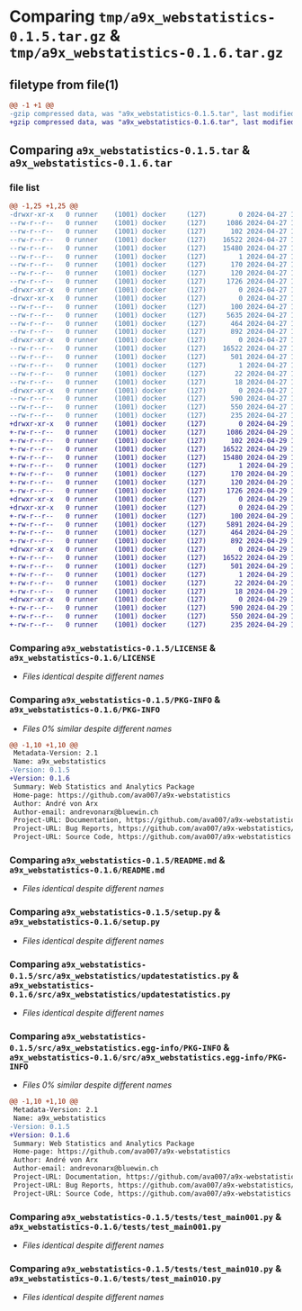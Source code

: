 # Comparing `tmp/a9x_webstatistics-0.1.5.tar.gz` & `tmp/a9x_webstatistics-0.1.6.tar.gz`

## filetype from file(1)

```diff
@@ -1 +1 @@
-gzip compressed data, was "a9x_webstatistics-0.1.5.tar", last modified: Sat Apr 27 16:35:46 2024, max compression
+gzip compressed data, was "a9x_webstatistics-0.1.6.tar", last modified: Mon Apr 29 19:59:40 2024, max compression
```

## Comparing `a9x_webstatistics-0.1.5.tar` & `a9x_webstatistics-0.1.6.tar`

### file list

```diff
@@ -1,25 +1,25 @@
-drwxr-xr-x   0 runner    (1001) docker     (127)        0 2024-04-27 16:35:46.150252 a9x_webstatistics-0.1.5/
--rw-r--r--   0 runner    (1001) docker     (127)     1086 2024-04-27 16:35:31.000000 a9x_webstatistics-0.1.5/LICENSE
--rw-r--r--   0 runner    (1001) docker     (127)      102 2024-04-27 16:35:31.000000 a9x_webstatistics-0.1.5/MANIFEST.in
--rw-r--r--   0 runner    (1001) docker     (127)    16522 2024-04-27 16:35:46.150252 a9x_webstatistics-0.1.5/PKG-INFO
--rw-r--r--   0 runner    (1001) docker     (127)    15480 2024-04-27 16:35:31.000000 a9x_webstatistics-0.1.5/README.md
--rw-r--r--   0 runner    (1001) docker     (127)        1 2024-04-27 16:35:31.000000 a9x_webstatistics-0.1.5/dist_del
--rw-r--r--   0 runner    (1001) docker     (127)      170 2024-04-27 16:35:31.000000 a9x_webstatistics-0.1.5/pyproject.toml
--rw-r--r--   0 runner    (1001) docker     (127)      120 2024-04-27 16:35:46.154252 a9x_webstatistics-0.1.5/setup.cfg
--rw-r--r--   0 runner    (1001) docker     (127)     1726 2024-04-27 16:35:31.000000 a9x_webstatistics-0.1.5/setup.py
-drwxr-xr-x   0 runner    (1001) docker     (127)        0 2024-04-27 16:35:46.150252 a9x_webstatistics-0.1.5/src/
-drwxr-xr-x   0 runner    (1001) docker     (127)        0 2024-04-27 16:35:46.150252 a9x_webstatistics-0.1.5/src/a9x_webstatistics/
--rw-r--r--   0 runner    (1001) docker     (127)      100 2024-04-27 16:35:31.000000 a9x_webstatistics-0.1.5/src/a9x_webstatistics/__init__.py
--rw-r--r--   0 runner    (1001) docker     (127)     5635 2024-04-27 16:35:31.000000 a9x_webstatistics-0.1.5/src/a9x_webstatistics/main.py
--rw-r--r--   0 runner    (1001) docker     (127)      464 2024-04-27 16:35:31.000000 a9x_webstatistics-0.1.5/src/a9x_webstatistics/module1.py
--rw-r--r--   0 runner    (1001) docker     (127)      892 2024-04-27 16:35:31.000000 a9x_webstatistics-0.1.5/src/a9x_webstatistics/updatestatistics.py
-drwxr-xr-x   0 runner    (1001) docker     (127)        0 2024-04-27 16:35:46.150252 a9x_webstatistics-0.1.5/src/a9x_webstatistics.egg-info/
--rw-r--r--   0 runner    (1001) docker     (127)    16522 2024-04-27 16:35:46.000000 a9x_webstatistics-0.1.5/src/a9x_webstatistics.egg-info/PKG-INFO
--rw-r--r--   0 runner    (1001) docker     (127)      501 2024-04-27 16:35:46.000000 a9x_webstatistics-0.1.5/src/a9x_webstatistics.egg-info/SOURCES.txt
--rw-r--r--   0 runner    (1001) docker     (127)        1 2024-04-27 16:35:46.000000 a9x_webstatistics-0.1.5/src/a9x_webstatistics.egg-info/dependency_links.txt
--rw-r--r--   0 runner    (1001) docker     (127)       22 2024-04-27 16:35:46.000000 a9x_webstatistics-0.1.5/src/a9x_webstatistics.egg-info/requires.txt
--rw-r--r--   0 runner    (1001) docker     (127)       18 2024-04-27 16:35:46.000000 a9x_webstatistics-0.1.5/src/a9x_webstatistics.egg-info/top_level.txt
-drwxr-xr-x   0 runner    (1001) docker     (127)        0 2024-04-27 16:35:46.150252 a9x_webstatistics-0.1.5/tests/
--rw-r--r--   0 runner    (1001) docker     (127)      590 2024-04-27 16:35:31.000000 a9x_webstatistics-0.1.5/tests/test_main001.py
--rw-r--r--   0 runner    (1001) docker     (127)      550 2024-04-27 16:35:31.000000 a9x_webstatistics-0.1.5/tests/test_main010.py
--rw-r--r--   0 runner    (1001) docker     (127)      235 2024-04-27 16:35:31.000000 a9x_webstatistics-0.1.5/tests/test_module1.py
+drwxr-xr-x   0 runner    (1001) docker     (127)        0 2024-04-29 19:59:40.460363 a9x_webstatistics-0.1.6/
+-rw-r--r--   0 runner    (1001) docker     (127)     1086 2024-04-29 19:59:25.000000 a9x_webstatistics-0.1.6/LICENSE
+-rw-r--r--   0 runner    (1001) docker     (127)      102 2024-04-29 19:59:25.000000 a9x_webstatistics-0.1.6/MANIFEST.in
+-rw-r--r--   0 runner    (1001) docker     (127)    16522 2024-04-29 19:59:40.460363 a9x_webstatistics-0.1.6/PKG-INFO
+-rw-r--r--   0 runner    (1001) docker     (127)    15480 2024-04-29 19:59:25.000000 a9x_webstatistics-0.1.6/README.md
+-rw-r--r--   0 runner    (1001) docker     (127)        1 2024-04-29 19:59:25.000000 a9x_webstatistics-0.1.6/dist_del
+-rw-r--r--   0 runner    (1001) docker     (127)      170 2024-04-29 19:59:25.000000 a9x_webstatistics-0.1.6/pyproject.toml
+-rw-r--r--   0 runner    (1001) docker     (127)      120 2024-04-29 19:59:40.460363 a9x_webstatistics-0.1.6/setup.cfg
+-rw-r--r--   0 runner    (1001) docker     (127)     1726 2024-04-29 19:59:25.000000 a9x_webstatistics-0.1.6/setup.py
+drwxr-xr-x   0 runner    (1001) docker     (127)        0 2024-04-29 19:59:40.456364 a9x_webstatistics-0.1.6/src/
+drwxr-xr-x   0 runner    (1001) docker     (127)        0 2024-04-29 19:59:40.456364 a9x_webstatistics-0.1.6/src/a9x_webstatistics/
+-rw-r--r--   0 runner    (1001) docker     (127)      100 2024-04-29 19:59:25.000000 a9x_webstatistics-0.1.6/src/a9x_webstatistics/__init__.py
+-rw-r--r--   0 runner    (1001) docker     (127)     5891 2024-04-29 19:59:25.000000 a9x_webstatistics-0.1.6/src/a9x_webstatistics/main.py
+-rw-r--r--   0 runner    (1001) docker     (127)      464 2024-04-29 19:59:25.000000 a9x_webstatistics-0.1.6/src/a9x_webstatistics/module1.py
+-rw-r--r--   0 runner    (1001) docker     (127)      892 2024-04-29 19:59:25.000000 a9x_webstatistics-0.1.6/src/a9x_webstatistics/updatestatistics.py
+drwxr-xr-x   0 runner    (1001) docker     (127)        0 2024-04-29 19:59:40.460363 a9x_webstatistics-0.1.6/src/a9x_webstatistics.egg-info/
+-rw-r--r--   0 runner    (1001) docker     (127)    16522 2024-04-29 19:59:40.000000 a9x_webstatistics-0.1.6/src/a9x_webstatistics.egg-info/PKG-INFO
+-rw-r--r--   0 runner    (1001) docker     (127)      501 2024-04-29 19:59:40.000000 a9x_webstatistics-0.1.6/src/a9x_webstatistics.egg-info/SOURCES.txt
+-rw-r--r--   0 runner    (1001) docker     (127)        1 2024-04-29 19:59:40.000000 a9x_webstatistics-0.1.6/src/a9x_webstatistics.egg-info/dependency_links.txt
+-rw-r--r--   0 runner    (1001) docker     (127)       22 2024-04-29 19:59:40.000000 a9x_webstatistics-0.1.6/src/a9x_webstatistics.egg-info/requires.txt
+-rw-r--r--   0 runner    (1001) docker     (127)       18 2024-04-29 19:59:40.000000 a9x_webstatistics-0.1.6/src/a9x_webstatistics.egg-info/top_level.txt
+drwxr-xr-x   0 runner    (1001) docker     (127)        0 2024-04-29 19:59:40.460363 a9x_webstatistics-0.1.6/tests/
+-rw-r--r--   0 runner    (1001) docker     (127)      590 2024-04-29 19:59:25.000000 a9x_webstatistics-0.1.6/tests/test_main001.py
+-rw-r--r--   0 runner    (1001) docker     (127)      550 2024-04-29 19:59:25.000000 a9x_webstatistics-0.1.6/tests/test_main010.py
+-rw-r--r--   0 runner    (1001) docker     (127)      235 2024-04-29 19:59:25.000000 a9x_webstatistics-0.1.6/tests/test_module1.py
```

### Comparing `a9x_webstatistics-0.1.5/LICENSE` & `a9x_webstatistics-0.1.6/LICENSE`

 * *Files identical despite different names*

### Comparing `a9x_webstatistics-0.1.5/PKG-INFO` & `a9x_webstatistics-0.1.6/PKG-INFO`

 * *Files 0% similar despite different names*

```diff
@@ -1,10 +1,10 @@
 Metadata-Version: 2.1
 Name: a9x_webstatistics
-Version: 0.1.5
+Version: 0.1.6
 Summary: Web Statistics and Analytics Package
 Home-page: https://github.com/ava007/a9x-webstatistics
 Author: André von Arx
 Author-email: andrevonarx@bluewin.ch
 Project-URL: Documentation, https://github.com/ava007/a9x-webstatistics
 Project-URL: Bug Reports, https://github.com/ava007/a9x-webstatistics/issues
 Project-URL: Source Code, https://github.com/ava007/a9x-webstatistics
```

### Comparing `a9x_webstatistics-0.1.5/README.md` & `a9x_webstatistics-0.1.6/README.md`

 * *Files identical despite different names*

### Comparing `a9x_webstatistics-0.1.5/setup.py` & `a9x_webstatistics-0.1.6/setup.py`

 * *Files identical despite different names*

### Comparing `a9x_webstatistics-0.1.5/src/a9x_webstatistics/updatestatistics.py` & `a9x_webstatistics-0.1.6/src/a9x_webstatistics/updatestatistics.py`

 * *Files identical despite different names*

### Comparing `a9x_webstatistics-0.1.5/src/a9x_webstatistics.egg-info/PKG-INFO` & `a9x_webstatistics-0.1.6/src/a9x_webstatistics.egg-info/PKG-INFO`

 * *Files 0% similar despite different names*

```diff
@@ -1,10 +1,10 @@
 Metadata-Version: 2.1
 Name: a9x_webstatistics
-Version: 0.1.5
+Version: 0.1.6
 Summary: Web Statistics and Analytics Package
 Home-page: https://github.com/ava007/a9x-webstatistics
 Author: André von Arx
 Author-email: andrevonarx@bluewin.ch
 Project-URL: Documentation, https://github.com/ava007/a9x-webstatistics
 Project-URL: Bug Reports, https://github.com/ava007/a9x-webstatistics/issues
 Project-URL: Source Code, https://github.com/ava007/a9x-webstatistics
```

### Comparing `a9x_webstatistics-0.1.5/tests/test_main001.py` & `a9x_webstatistics-0.1.6/tests/test_main001.py`

 * *Files identical despite different names*

### Comparing `a9x_webstatistics-0.1.5/tests/test_main010.py` & `a9x_webstatistics-0.1.6/tests/test_main010.py`

 * *Files identical despite different names*

